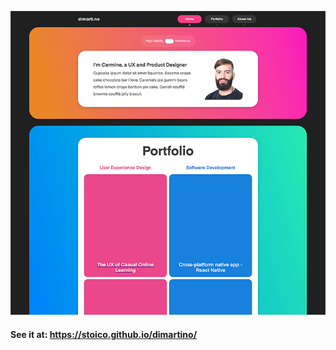 ![alt text](style/images/site-screenshot.png "Portfolio - Web Screenshot")

#### See it at: https://stoico.github.io/dimartino/
